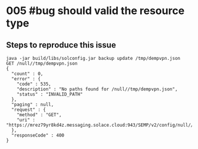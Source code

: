# 005 #bug should valid the resource type

## Steps to reproduce this issue

```text
java -jar build/libs/solconfig.jar backup update /tmp/dempvpn.json
GET /null//tmp/dempvpn.json
{
  "count" : 0,
  "error" : {
    "code" : 535,
    "description" : "No paths found for /null//tmp/dempvpn.json",
    "status" : "INVALID_PATH"
  },
  "paging" : null,
  "request" : {
    "method" : "GET",
    "uri" : "https://mrez79yr8kd4z.messaging.solace.cloud:943/SEMP/v2/config/null//tmp/dempvpn.json"
  },
  "responseCode" : 400
}
```
